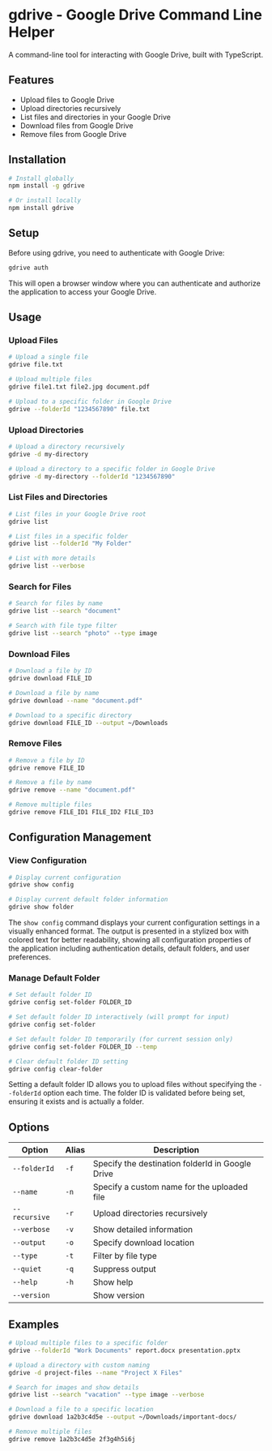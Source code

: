 # gdrive - Google Drive Command Line Helper

A command-line tool for interacting with Google Drive, built with TypeScript.

## Features

- Upload files to Google Drive
- Upload directories recursively
- List files and directories in your Google Drive
- Download files from Google Drive
- Remove files from Google Drive

## Installation

```bash
# Install globally
npm install -g gdrive

# Or install locally
npm install gdrive
```

## Setup

Before using gdrive, you need to authenticate with Google Drive:

```bash
gdrive auth
```

This will open a browser window where you can authenticate and authorize the application to access your Google Drive.

## Usage

### Upload Files

```bash
# Upload a single file
gdrive file.txt

# Upload multiple files
gdrive file1.txt file2.jpg document.pdf

# Upload to a specific folder in Google Drive
gdrive --folderId "1234567890" file.txt
```

### Upload Directories

```bash
# Upload a directory recursively
gdrive -d my-directory

# Upload a directory to a specific folder in Google Drive
gdrive -d my-directory --folderId "1234567890"
```

### List Files and Directories

```bash
# List files in your Google Drive root
gdrive list

# List files in a specific folder
gdrive list --folderId "My Folder"

# List with more details
gdrive list --verbose
```

### Search for Files

```bash
# Search for files by name
gdrive list --search "document"

# Search with file type filter
gdrive list --search "photo" --type image
```

### Download Files

```bash
# Download a file by ID
gdrive download FILE_ID

# Download a file by name
gdrive download --name "document.pdf"

# Download to a specific directory
gdrive download FILE_ID --output ~/Downloads
```

### Remove Files

```bash
# Remove a file by ID
gdrive remove FILE_ID

# Remove a file by name
gdrive remove --name "document.pdf"

# Remove multiple files
gdrive remove FILE_ID1 FILE_ID2 FILE_ID3
```

## Configuration Management

### View Configuration

```bash
# Display current configuration
gdrive show config

# Display current default folder information
gdrive show folder
```

The `show config` command displays your current configuration settings in a visually enhanced format. The output is presented in a stylized box with colored text for better readability, showing all configuration properties of the application including authentication details, default folders, and user preferences.

### Manage Default Folder

```bash
# Set default folder ID
gdrive config set-folder FOLDER_ID

# Set default folder ID interactively (will prompt for input)
gdrive config set-folder

# Set default folder ID temporarily (for current session only)
gdrive config set-folder FOLDER_ID --temp

# Clear default folder ID setting
gdrive config clear-folder
```

Setting a default folder ID allows you to upload files without specifying the `--folderId` option each time. The folder ID is validated before being set, ensuring it exists and is actually a folder.

## Options

| Option | Alias | Description |
|--------|-------|-------------|
| `--folderId` | `-f` | Specify the destination folderId in Google Drive |
| `--name` | `-n` | Specify a custom name for the uploaded file |
| `--recursive` | `-r` | Upload directories recursively |
| `--verbose` | `-v` | Show detailed information |
| `--output` | `-o` | Specify download location |
| `--type` | `-t` | Filter by file type |
| `--quiet` | `-q` | Suppress output |
| `--help` | `-h` | Show help |
| `--version` | | Show version |

## Examples

```bash
# Upload multiple files to a specific folder
gdrive --folderId "Work Documents" report.docx presentation.pptx

# Upload a directory with custom naming
gdrive -d project-files --name "Project X Files"

# Search for images and show details
gdrive list --search "vacation" --type image --verbose

# Download a file to a specific location
gdrive download 1a2b3c4d5e --output ~/Downloads/important-docs/

# Remove multiple files
gdrive remove 1a2b3c4d5e 2f3g4h5i6j
```
